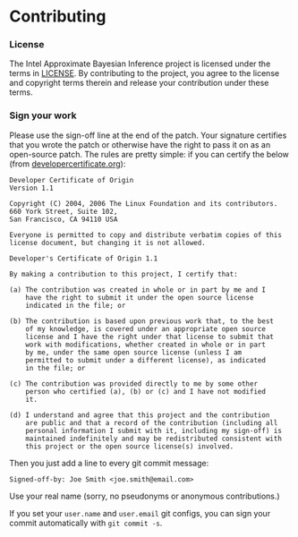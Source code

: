 # Contributing

### License

The Intel Approximate Bayesian Inference project is licensed under the terms in [LICENSE](https://github.com/IntelLabs/approximate-bayesian-inference/blob/main/LICENSE). By contributing to the project, you agree to the license and copyright terms therein and release your contribution under these terms.

### Sign your work

Please use the sign-off line at the end of the patch. Your signature certifies that you wrote the patch or otherwise have the right to pass it on as an open-source patch. The rules are pretty simple: if you can certify
the below (from [developercertificate.org](http://developercertificate.org/)):

```
Developer Certificate of Origin
Version 1.1

Copyright (C) 2004, 2006 The Linux Foundation and its contributors.
660 York Street, Suite 102,
San Francisco, CA 94110 USA

Everyone is permitted to copy and distribute verbatim copies of this
license document, but changing it is not allowed.

Developer's Certificate of Origin 1.1

By making a contribution to this project, I certify that:

(a) The contribution was created in whole or in part by me and I
    have the right to submit it under the open source license
    indicated in the file; or

(b) The contribution is based upon previous work that, to the best
    of my knowledge, is covered under an appropriate open source
    license and I have the right under that license to submit that
    work with modifications, whether created in whole or in part
    by me, under the same open source license (unless I am
    permitted to submit under a different license), as indicated
    in the file; or

(c) The contribution was provided directly to me by some other
    person who certified (a), (b) or (c) and I have not modified
    it.

(d) I understand and agree that this project and the contribution
    are public and that a record of the contribution (including all
    personal information I submit with it, including my sign-off) is
    maintained indefinitely and may be redistributed consistent with
    this project or the open source license(s) involved.
```

Then you just add a line to every git commit message:

    Signed-off-by: Joe Smith <joe.smith@email.com>

Use your real name (sorry, no pseudonyms or anonymous contributions.)

If you set your `user.name` and `user.email` git configs, you can sign your
commit automatically with `git commit -s`.
